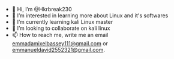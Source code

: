 - 👋 Hi, I’m @Hkrbreak230
- 👀 I’m interested in learning more about Linux and it's softwares
- 🌱 I’m currently learning kali Linux master
- 💞️ I’m looking to collaborate on kali linux
- 📫 How to reach me, write me an email emmadamixelbassey111@gmail.com or emmanueldavid2552321@gmail.com.

<!---
Hkrbreak230/Hkrbreak230 is a ✨ special ✨ repository because its `README.md` (this file) appears on your GitHub profile.
You can click the Preview link to take a look at your changes.
--->
